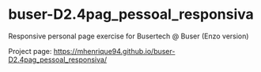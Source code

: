 # buser-D2.4pag_pessoal_responsiva
Responsive personal page exercise for Busertech @ Buser (Enzo version)

Project page:
https://mhenrique94.github.io/buser-D2.4pag_pessoal_responsiva/
